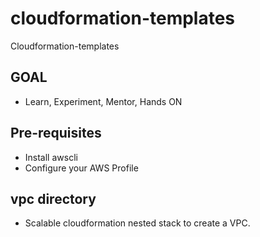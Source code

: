 # cloudformation-templates
Cloudformation-templates


## GOAL

* Learn, Experiment, Mentor, Hands ON


## Pre-requisites

* Install awscli
* Configure your AWS Profile

## vpc directory

* Scalable cloudformation nested stack to create a VPC.